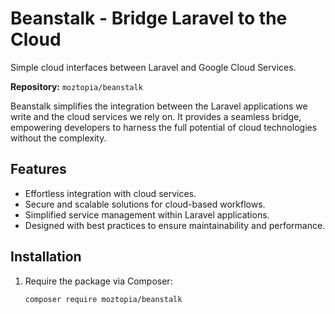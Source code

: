 # Beanstalk - Bridge Laravel to the Cloud

Simple cloud interfaces between Laravel and Google Cloud Services.

**Repository:** `moztopia/beanstalk`

Beanstalk simplifies the integration between the Laravel applications we write and the cloud services we rely on. It provides a seamless bridge, empowering developers to harness the full potential of cloud technologies without the complexity.

## Features

- Effortless integration with cloud services.
- Secure and scalable solutions for cloud-based workflows.
- Simplified service management within Laravel applications.
- Designed with best practices to ensure maintainability and performance.

## Installation

1. Require the package via Composer:
   ```bash
   composer require moztopia/beanstalk

